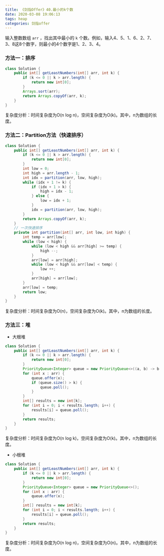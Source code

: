 ```yaml
---
title: 《剑指Offer》40.最小的k个数
date: 2020-03-08 19:06:13
tags: heap
categories: 剑指offer
---
```


输入整数数组 `arr` ，找出其中最小的 `k` 个数。例如，输入4、5、1、6、2、7、3、8这8个数字，则最小的4个数字是1、2、3、4。

<!--more-->

### 方法一：排序

```java
class Solution {
    public int[] getLeastNumbers(int[] arr, int k) {
        if (k <= 0 || k > arr.length) {
            return new int[0];
        }        
        Arrays.sort(arr);
        return Arrays.copyOf(arr, k);
    }
}
```

复杂度分析：时间复杂度为O(n log n)，空间复杂度为O(k)。其中，n为数组的长度。

### 方法二：Partition方法（快速排序）

```java
class Solution {
    public int[] getLeastNumbers(int[] arr, int k) {
        if (k <= 0 || k > arr.length) {
            return new int[0];
        }
        int low = 0;
        int high = arr.length - 1;
        int idx = partition(arr, low, high);
        while (idx + 1 != k) {
            if (idx + 1 > k) {
                high = idx - 1;
            } else {
                low = idx + 1;
            }
            idx = partition(arr, low, high);
        }
        return Arrays.copyOf(arr, k);
    }
    // 一次快速排序
    private int partition(int[] arr, int low, int high) {
        int temp = arr[low];
        while (low < high) {
            while (low < high && arr[high] >= temp) {
                high --;
            }
            arr[low] = arr[high];
            while (low < high && arr[low] < temp) {
                low ++;
            }
            arr[high] = arr[low];
        }
        arr[low] = temp;
        return low;
    }
}
```

复杂度分析：时间复杂度为O(n)，空间复杂度为O(k)。其中，n为数组的长度。

### 方法三：堆

* 大根堆

```java
class Solution {
    public int[] getLeastNumbers(int[] arr, int k) {
        if (k <= 0 || k > arr.length) {
            return new int[0];
        }
        PriorityQueue<Integer> queue = new PriorityQueue<>((a, b) -> b - a);
        for (int x : arr) {
            queue.offer(x);
            if (queue.size() > k) {
                queue.poll();
            }
        }
        int[] results = new int[k];
        for (int i = 0; i < results.length; i++) {
            results[i] = queue.poll();
        }
        return results;
    }
}
```

复杂度分析：时间复杂度为O(n log k)，空间复杂度为O(k)。其中，n为数组的长度。

* 小根堆

```java
class Solution {
    public int[] getLeastNumbers(int[] arr, int k) {
        if (k <= 0 || k > arr.length) {
            return new int[0];
        }
        PriorityQueue<Integer> queue = new PriorityQueue<>();
        for (int x : arr) {
            queue.offer(x);
        }
        int[] results = new int[k];
        for (int i = 0; i < results.length; i++) {
            results[i] = queue.poll();
        }
        return results;
    }
}
```

复杂度分析：时间复杂度为O(n log n)，空间复杂度为O(n)。其中，n为数组的长度。